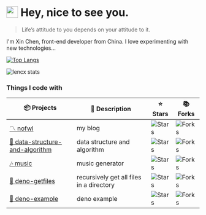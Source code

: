 <h1>
<img src="https://emojis.slackmojis.com/emojis/images/1531849430/4246/blob-sunglasses.gif?1531849430" alt="sunglasses" width="30" style="vertical-align: -4px" /> Hey, nice to see you.
</h1>

> Life’s attitude to you depends on your attitude to it.

I'm Xin Chen, front-end developer from China. I love experimenting with new technologies...

[![Top Langs](https://lencx-stats.vercel.app/api/top-langs/?username=lencx&layout=compact&theme=calm)](https://github.com/lencx?tab=repositories)

![lencx stats](https://lencx-stats.vercel.app/api?username=lencx&show_icons=true&theme=calm)

### Things I code with

<table>
  <thead align="center">
    <tr>
      <th>📦 Projects</th>
      <th>📃 Description</th>
      <th>⭐ Stars</th>
      <th>📚 Forks</th>
      <!-- <th>🛎 Issues</th> -->
    </tr>
  </thead>

  <tbody>
    <tr>
      <td><a href="https://www.nofwl.com">〽️ nofwl</a></td>
      <td>my blog</td>
      <td><img alt="Stars" src="https://img.shields.io/github/stars/lencx/nofwl?style=flat-square&labelColor=343b41" /></td>
      <td><img alt="Forks" src="https://img.shields.io/github/forks/lencx/nofwl?style=flat-square&labelColor=343b41" /></td>
      <!-- <td><img alt="Issues" src="https://img.shields.io/github/issues/lencx/nofwl?style=flat-square&labelColor=343b41" /></td> -->
    </tr>
    <tr>
      <td><a href="https://github.com/lencx/data-structure-and-algorithm">🤖 data-structure-and-algorithm</a></td>
      <td>data structure and algorithm</td>
      <td><img alt="Stars" src="https://img.shields.io/github/stars/lencx/data-structure-and-algorithm?style=flat-square&labelColor=343b41" /></td>
      <td><img alt="Forks" src="https://img.shields.io/github/forks/lencx/data-structure-and-algorithm?style=flat-square&labelColor=343b41" /></td>
      <!-- <td><img alt="Issues" src="https://img.shields.io/github/issues/lencx/data-structure-and-algorithm?style=flat-square&labelColor=343b41" /></td> -->
    </tr>
    <tr>
      <td><a href="https://music.nofwl.com">🎶 music</a></td>
      <td>music generator</td>
      <td><img alt="Stars" src="https://img.shields.io/github/stars/lencx/music?style=flat-square&labelColor=343b41" /></td>
      <td><img alt="Forks" src="https://img.shields.io/github/forks/lencx/music?style=flat-square&labelColor=343b41" /></td>
      <!-- <td><img alt="Issues" src="https://img.shields.io/github/issues/lencx/music?style=flat-square&labelColor=343b41" /></td> -->
    </tr>
    <tr>
      <td><a href="https://github.com/lencx/deno-getfiles">📂 deno-getfiles</a></td>
      <td>recursively get all files in a directory</td>
      <td><img alt="Stars" src="https://img.shields.io/github/stars/lencx/deno-getfiles?style=flat-square&labelColor=343b41" /></td>
      <td><img alt="Forks" src="https://img.shields.io/github/forks/lencx/deno-getfiles?style=flat-square&labelColor=343b41" /></td>
      <!-- <td><img alt="Issues" src="https://img.shields.io/github/issues/lencx/deno-getfiles?style=flat-square&labelColor=343b41" /></td> -->
    </tr>
    <tr>
      <td><a href="https://github.com/lencx/deno-example">🦕 deno-example</a></td>
      <td>deno example</td>
      <td><img alt="Stars" src="https://img.shields.io/github/stars/lencx/deno-example?style=flat-square&labelColor=343b41" /></td>
      <td><img alt="Forks" src="https://img.shields.io/github/forks/lencx/deno-example?style=flat-square&labelColor=343b41" /></td>
      <!-- <td><img alt="Issues" src="https://img.shields.io/github/issues/lencx/deno-example?style=flat-square&labelColor=343b41" /></td> -->
    </tr>
  </tbody>
</table>
